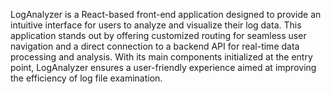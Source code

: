 LogAnalyzer is a React-based front-end application designed to provide an intuitive interface for users to analyze and visualize their log data. This application stands out by offering customized routing for seamless user navigation and a direct connection to a backend API for real-time data processing and analysis. With its main components initialized at the entry point, LogAnalyzer ensures a user-friendly experience aimed at improving the efficiency of log file examination.